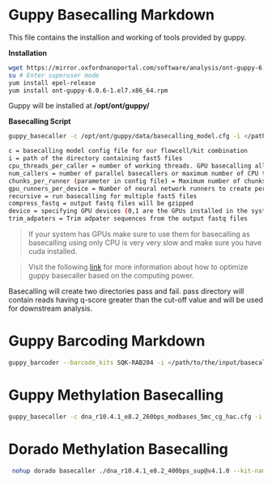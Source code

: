 # Guppy Basecalling Markdown
This file contains the installion and working of tools provided by guppy.

**Installation**
```bash
wget https://mirror.oxfordnanoportal.com/software/analysis/ont-guppy-6.0.6-1.el7.x86_64.rpm
su # Enter superuser mode
yum install epel-release
yum install ont-guppy-6.0.6-1.el7.x86_64.rpm
```
Guppy will be installed at **/opt/ont/guppy/**

**Basecalling Script**
```bash
guppy_basecaller -c /opt/ont/guppy/data/basecalling_model.cfg -i </path/to/the/input/fast5/files> --cpu_threads_per_caller <> -s </path/for/the/output/fastq/files> --recursive --compress_fastq --num_callers <> --device cuda:0,1:90% --trim_adapters
```
```bash
c = basecalling model config file for our flowcell/kit combination
i = path of the directory containing fast5 files
cpu_threads_per_caller = number of working threads. GPU basecalling allows only one CPU support thread per GPU caller.
num_callers = number of parallel basecallers or maximum number of CPU threads.
chunks_per_runner (parameter in config file) = Maximum number of chunks which can be submitted to a single neural network runner before computation. Increasing this will increase GPU basecalling performance. fast -> 160, hac -> 256, sup -> 208
gpu_runners_per_device = Number of neural network runners to create per CUDA device. Increasing this may improve GPU performance but will increase GPU memory use. fast -> 8, hac -> 4, sup -> 12 
recursive = run basecalling for multiple fast5 files
compress_fastq = output fastq files will be gzipped
device = specifying GPU devices (0,1 are the GPUs installed in the system and guppy will use 90% of both the GPUs)
trim_adpaters = Trim adpater sequences from the output fastq files
```
> If your system has GPUs make sure to use them for basecalling as basecalling using only CPU is very very slow and make sure you have cuda installed.


> Visit the following [link](https://gist.github.com/sirselim/2ebe2807112fae93809aa18f096dbb94) for more information about how to optimize guppy basecaller based on the computing power. 

Basecalling will create two directories pass and fail. pass directory will contain reads having q-score greater than the cut-off value and will be used for downstream analysis. 

# Guppy Barcoding Markdown

```bash
guppy_barcoder --barcode_kits SQK-RAB204 -i </path/to/the/input/basecalled/fastq/files> -s </path/for/the/output/demultiplexed/fastq/files> --recursive --compress_fastq --trim_adapters --trim_barcodes --trim_primers 
```

# Guppy Methylation Basecalling

```bash
guppy_basecaller -c dna_r10.4.1_e8.2_260bps_modbases_5mc_cg_hac.cfg -i . -s . --align_ref reference.fasta --device cuda:0:100% --bam_out --barcode_kits SQK-NBD114-24 --trim_adapters --enable_trim_barcodes --trim_primers --compress_fastq --recursive
```
# Dorado Methylation Basecalling
```bash
 nohup dorado basecaller ./dna_r10.4.1_e8.2_400bps_sup@v4.1.0 --kit-name SQK-NBD114-24 --modified-bases 5mCG_5hmCG  --trim all -x cuda:all --reference C_auris_B11220.fasta --min-qscore 10 pod5/ > BAM_Data/calls.bam &
```
